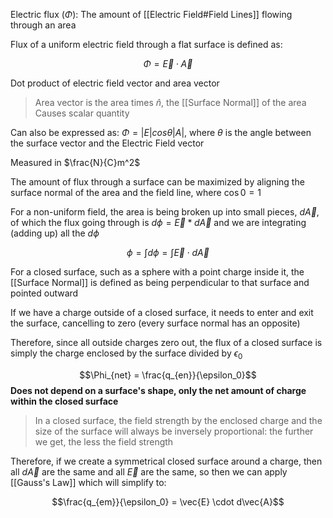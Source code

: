 Electric flux ($\Phi$): The amount of [[Electric Field#Field Lines]] flowing through an area

Flux of a uniform electric field through a flat surface is defined as:

$$\Phi = \vec{E} \cdot \vec{A}$$

Dot product of electric field vector and area vector

> Area vector is the area times $\hat{n}$, the [[Surface Normal]] of the area
> Causes scalar quantity

Can also be expressed as: $\Phi = |E|cos{\theta}|A|$, where $\theta$ is the angle between the surface vector and the Electric Field vector

Measured in $\frac{N}{C}m^2$

The amount of flux through a surface can be maximized by aligning the surface normal of the area and the field line, where $\cos{0} = 1$

For a non-uniform field, the area is being broken up into small pieces, $d\vec{A}$, of which the flux going through is $d\phi = \vec{E} * d\vec{A}$ and we are integrating (adding up) all the $d\phi$

$$\phi = \int{d\phi} = \int{\vec{E} \cdot d\vec{A}}$$

For a closed surface, such as a sphere with a point charge inside it, the [[Surface Normal]] is defined as being perpendicular to that surface and pointed outward

If we have a charge outside of a closed surface, it needs to enter and exit the surface, cancelling to zero (every surface normal has an opposite)

Therefore, since all outside charges zero out, the flux of a closed surface is simply the charge enclosed by the surface divided by $\epsilon_0$

$$\Phi_{net} = \frac{q_{en}}{\epsilon_0}$$
**Does not depend on a surface's shape, only the net amount of charge within the closed surface**

> In a closed surface, the field strength by the enclosed charge and the size of the surface will always be inversely proportional: the further we get, the less the field strength

Therefore, if we create a symmetrical closed surface around a charge, then all $d\vec{A}$ are the same and all $\vec{E}$ are the same, so then we can apply [[Gauss's Law]] which will simplify to:

$$\frac{q_{em}}{\epsilon_0} = \vec{E} \cdot d\vec{A}$$




